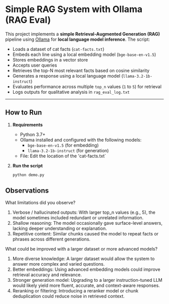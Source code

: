 # Simple RAG System with Ollama (RAG Eval)

This project implements a **simple Retrieval-Augmented Generation (RAG)** pipeline using [Ollama](https://ollama.com) for **local language model inference**. The script:

- Loads a dataset of cat facts (`cat-facts.txt`)
- Embeds each line using a local embedding model (`bge-base-en-v1.5`)
- Stores embeddings in a vector store
- Accepts user queries
- Retrieves the top-N most relevant facts based on cosine similarity
- Generates a response using a local language model (`llama-3.2-1b-instruct`)
- Evaluates performance across multiple `top_n` values (`1` to `5`) for retrieval
- Logs outputs for qualitative analysis in `rag_eval_log.txt`

---

## How to Run

1. **Requirements**
   - Python 3.7+
   - Ollama installed and configured with the following models:
     - `bge-base-en-v1.5` (for embedding)
     - `llama-3.2-1b-instruct` (for generation)
   - File: Edit the location of the 'cat-facts.txt`

2. **Run the script**
   ```bash
   python demo.py

## Observations
What limitations did you observe?
1. Verbose / hallucinated outputs: With larger top_n values (e.g., 5), the model sometimes included redundant or unrelated information.
2. Shallow reasoning: The model occasionally gave surface-level answers, lacking deeper understanding or explanation.
3. Repetitive content: Similar chunks caused the model to repeat facts or phrases across different generations.

What could be improved with a larger dataset or more advanced models?
1. More diverse knowledge: A larger dataset would allow the system to answer more complex and varied questions.
2. Better embeddings: Using advanced embedding models could improve retrieval accuracy and relevance.
3. Stronger generation model: Upgrading to a larger instruction-tuned LLM would likely yield more fluent, accurate, and context-aware responses.
4. Reranking or filtering: Introducing a reranker model or chunk deduplication could reduce noise in retrieved context.




